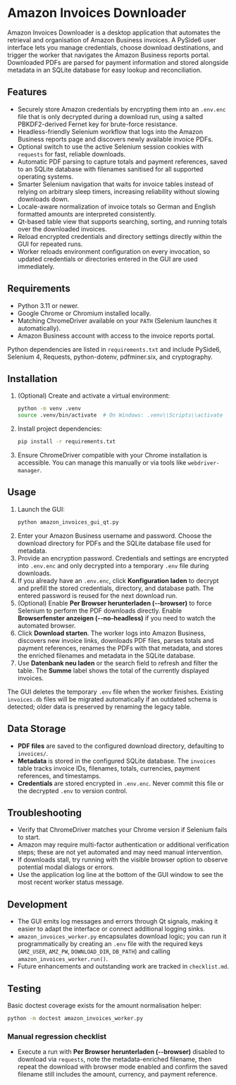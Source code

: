 # Amazon Invoices Downloader

Amazon Invoices Downloader is a desktop application that automates the retrieval and organisation of Amazon Business invoices. A PySide6 user interface lets you manage credentials, choose download destinations, and trigger the worker that navigates the Amazon Business reports portal. Downloaded PDFs are parsed for payment information and stored alongside metadata in an SQLite database for easy lookup and reconciliation.

## Features

- Securely store Amazon credentials by encrypting them into an `.env.enc` file that is only decrypted during a download run, using a salted PBKDF2-derived Fernet key for brute-force resistance.
- Headless-friendly Selenium workflow that logs into the Amazon Business reports page and discovers newly available invoice PDFs.
- Optional switch to use the active Selenium session cookies with `requests` for fast, reliable downloads.
- Automatic PDF parsing to capture totals and payment references, saved to an SQLite database with filenames sanitised for all supported operating systems.
- Smarter Selenium navigation that waits for invoice tables instead of relying on arbitrary sleep timers, increasing reliability without slowing downloads down.
- Locale-aware normalization of invoice totals so German and English formatted amounts are interpreted consistently.
- Qt-based table view that supports searching, sorting, and running totals over the downloaded invoices.
- Reload encrypted credentials and directory settings directly within the GUI for repeated runs.
- Worker reloads environment configuration on every invocation, so updated credentials or directories entered in the GUI are used immediately.

## Requirements

- Python 3.11 or newer.
- Google Chrome or Chromium installed locally.
- Matching ChromeDriver available on your `PATH` (Selenium launches it automatically).
- Amazon Business account with access to the invoice reports portal.

Python dependencies are listed in `requirements.txt` and include PySide6, Selenium 4, Requests, python-dotenv, pdfminer.six, and cryptography.

## Installation

1. (Optional) Create and activate a virtual environment:
   ```bash
   python -m venv .venv
   source .venv/bin/activate  # On Windows: .venv\\Scripts\\activate
   ```
2. Install project dependencies:
   ```bash
   pip install -r requirements.txt
   ```
3. Ensure ChromeDriver compatible with your Chrome installation is accessible. You can manage this manually or via tools like `webdriver-manager`.

## Usage

1. Launch the GUI:
   ```bash
   python amazon_invoices_gui_qt.py
   ```
2. Enter your Amazon Business username and password. Choose the download directory for PDFs and the SQLite database file used for metadata.
3. Provide an encryption password. Credentials and settings are encrypted into `.env.enc` and only decrypted into a temporary `.env` file during downloads.
4. If you already have an `.env.enc`, click **Konfiguration laden** to decrypt and prefill the stored credentials, directory, and database path. The entered password is reused for the next download run.
5. (Optional) Enable **Per Browser herunterladen (--browser)** to force Selenium to perform the PDF downloads directly. Enable **Browserfenster anzeigen (--no-headless)** if you need to watch the automated browser.
6. Click **Download starten**. The worker logs into Amazon Business, discovers new invoice links, downloads PDF files, parses totals and payment references, renames the PDFs with that metadata, and stores the enriched filenames and metadata in the SQLite database.
7. Use **Datenbank neu laden** or the search field to refresh and filter the table. The **Summe** label shows the total of the currently displayed invoices.

The GUI deletes the temporary `.env` file when the worker finishes. Existing `invoices.db` files will be migrated automatically if an outdated schema is detected; older data is preserved by renaming the legacy table.

## Data Storage

- **PDF files** are saved to the configured download directory, defaulting to `invoices/`.
- **Metadata** is stored in the configured SQLite database. The `invoices` table tracks invoice IDs, filenames, totals, currencies, payment references, and timestamps.
- **Credentials** are stored encrypted in `.env.enc`. Never commit this file or the decrypted `.env` to version control.

## Troubleshooting

- Verify that ChromeDriver matches your Chrome version if Selenium fails to start.
- Amazon may require multi-factor authentication or additional verification steps; these are not yet automated and may need manual intervention.
- If downloads stall, try running with the visible browser option to observe potential modal dialogs or errors.
- Use the application log line at the bottom of the GUI window to see the most recent worker status message.

## Development

- The GUI emits log messages and errors through Qt signals, making it easier to adapt the interface or connect additional logging sinks.
- `amazon_invoices_worker.py` encapsulates download logic; you can run it programmatically by creating an `.env` file with the required keys (`AMZ_USER`, `AMZ_PW`, `DOWNLOAD_DIR`, `DB_PATH`) and calling `amazon_invoices_worker.run()`.
- Future enhancements and outstanding work are tracked in `checklist.md`.

## Testing

Basic doctest coverage exists for the amount normalisation helper:

```bash
python -m doctest amazon_invoices_worker.py
```

### Manual regression checklist

- Execute a run with **Per Browser herunterladen (--browser)** disabled to download via `requests`, note the metadata-enriched filename, then repeat the download with browser mode enabled and confirm the saved filename still includes the amount, currency, and payment reference.
